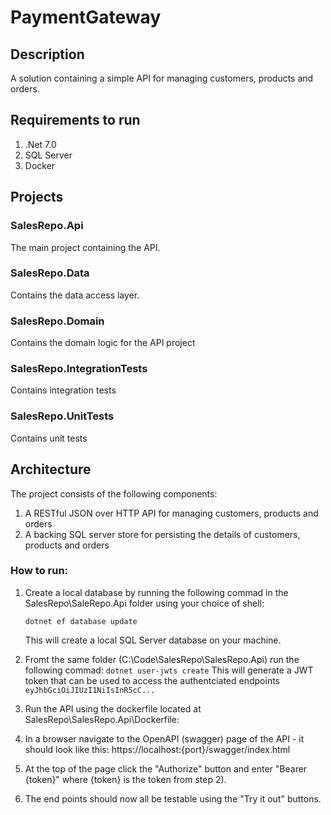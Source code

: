 # PaymentGateway

## Description
A solution containing a simple API for managing customers, products and orders.

## Requirements to run

1) .Net 7.0
2) SQL Server
3) Docker

## Projects

### SalesRepo.Api

The main project containing the  API.

### SalesRepo.Data

Contains the data access layer.

### SalesRepo.Domain

Contains the domain logic for the API project

### SalesRepo.IntegrationTests

Contains integration tests

### SalesRepo.UnitTests

Contains unit tests

## Architecture

The project consists of the following components:
1) A RESTful JSON over HTTP API for managing customers, products and orders
2) A backing SQL server store for persisting the details of customers, products and orders

### How to run:

1) Create a local database by running the following commad in the SalesRepo\SaleRepo.Api folder using your choice of shell:

    ```dotnet ef database update```

    This will create a local SQL Server database on your machine.

2) Fromt the same folder (C:\Code\SalesRepo\SalesRepo.Api) run the following commad:
    ```dotnet user-jwts create```
    This will generate a JWT token that can be used to access the authentciated endpoints ```eyJhbGciOiJIUzI1NiIsInR5cC...```

3) Run the API using the dockerfile located at SalesRepo\SalesRepo.Api\Dockerfile:

4) In a browser navigate to the OpenAPI (swagger) page of the API - it should look like this: https://localhost:{port}/swagger/index.html

5) At the top of the page click the "Authorize" button and enter "Bearer {token}" where {token} is the token from step 2).

6) The end points should now all be testable using the "Try it out" buttons.